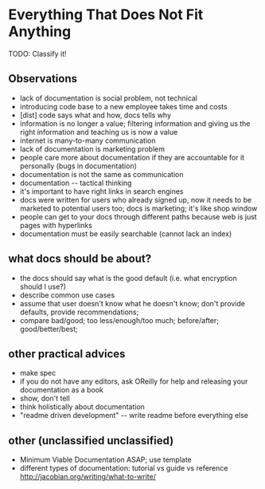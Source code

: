 Everything That Does Not Fit Anything
=====================================

TODO: Classify it!

Observations
------------

- lack of documentation is social problem, not technical 
- introducing code base to a new employee takes time and costs
- [dist] code says what and how, docs tells why
- information is no longer a value; filtering information and giving us
  the right information and teaching us is now a value
- internet is many-to-many communication 
- lack of documentation is marketing problem
- people care more about documentation if they are accountable for it
  personally (bugs in documentation)
- documentation is not the same as communication
- documentation -- tactical thinking
- it's important to have right links in search engines
- docs were written for users who already signed up, now it needs to be
  marketed to potential users too; docs is marketing; it's like shop window
- people can get to your docs through different paths because web is
  just pages with hyperlinks
- documentation must be easily searchable (cannot lack an index)

what docs should be about?
--------------------------

- the docs should say what is the good default (i.e. what encryption
  should I use?)
- describe common use cases
- assume that user doesn't know what he doesn't know; don't provide
  defaults, provide recommendations;
- compare bad/good; too less/enough/too much; before/after;
  good/better/best;

other practical advices
-----------------------

- make spec
- if you do not have any editors, ask OReilly for help and releasing
  your documentation as a book
- show, don't tell
- think holistically about documentation
- "readme driven development" -- write readme before everything else

other (unclassified unclassified)
---------------------------------

- Minimum Viable Documentation ASAP; use template
- different types of documentation: tutorial vs guide vs reference
  http://jacobian.org/writing/what-to-write/